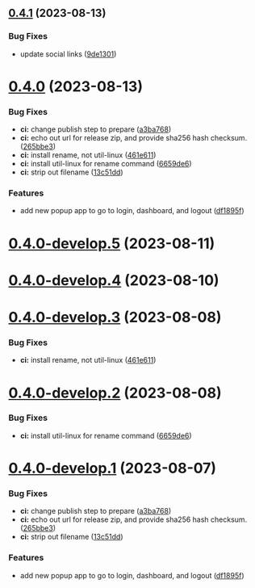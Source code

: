 ## [0.4.1](https://git.lumeweb.com/LumeWeb/extension/compare/v0.4.0...v0.4.1) (2023-08-13)


### Bug Fixes

* update social links ([9de1301](https://git.lumeweb.com/LumeWeb/extension/commit/9de130107aa6ed631dd2246a5aa7322e27e2eedc))

# [0.4.0](https://git.lumeweb.com/LumeWeb/extension/compare/v0.3.0...v0.4.0) (2023-08-13)


### Bug Fixes

* **ci:** change publish step to prepare ([a3ba768](https://git.lumeweb.com/LumeWeb/extension/commit/a3ba768885d0102cbd941fce78c089876734be49))
* **ci:** echo out url for release zip, and provide sha256 hash checksum. ([265bbe3](https://git.lumeweb.com/LumeWeb/extension/commit/265bbe3b9171b5711a58a89a70938dd0c709b3ea))
* **ci:** install rename, not util-linux ([461e611](https://git.lumeweb.com/LumeWeb/extension/commit/461e6116707df95d994d47eedb80cdee1a0bbe34))
* **ci:** install util-linux for rename command ([6659de6](https://git.lumeweb.com/LumeWeb/extension/commit/6659de6550a01a3cf0184bc54c8680a1baf89662))
* **ci:** strip out filename ([13c51dd](https://git.lumeweb.com/LumeWeb/extension/commit/13c51dd7d024da830055b7671c371d1292b2c06a))


### Features

* add new popup app to go to login, dashboard, and logout ([df1895f](https://git.lumeweb.com/LumeWeb/extension/commit/df1895f8243b515921210dd6248b4126a96564c6))

# [0.4.0-develop.5](https://git.lumeweb.com/LumeWeb/extension/compare/v0.4.0-develop.4...v0.4.0-develop.5) (2023-08-11)

# [0.4.0-develop.4](https://git.lumeweb.com/LumeWeb/extension/compare/v0.4.0-develop.3...v0.4.0-develop.4) (2023-08-10)

# [0.4.0-develop.3](https://git.lumeweb.com/LumeWeb/extension/compare/v0.4.0-develop.2...v0.4.0-develop.3) (2023-08-08)


### Bug Fixes

* **ci:** install rename, not util-linux ([461e611](https://git.lumeweb.com/LumeWeb/extension/commit/461e6116707df95d994d47eedb80cdee1a0bbe34))

# [0.4.0-develop.2](https://git.lumeweb.com/LumeWeb/extension/compare/v0.4.0-develop.1...v0.4.0-develop.2) (2023-08-08)


### Bug Fixes

* **ci:** install util-linux for rename command ([6659de6](https://git.lumeweb.com/LumeWeb/extension/commit/6659de6550a01a3cf0184bc54c8680a1baf89662))

# [0.4.0-develop.1](https://git.lumeweb.com/LumeWeb/extension/compare/v0.3.0...v0.4.0-develop.1) (2023-08-07)


### Bug Fixes

* **ci:** change publish step to prepare ([a3ba768](https://git.lumeweb.com/LumeWeb/extension/commit/a3ba768885d0102cbd941fce78c089876734be49))
* **ci:** echo out url for release zip, and provide sha256 hash checksum. ([265bbe3](https://git.lumeweb.com/LumeWeb/extension/commit/265bbe3b9171b5711a58a89a70938dd0c709b3ea))
* **ci:** strip out filename ([13c51dd](https://git.lumeweb.com/LumeWeb/extension/commit/13c51dd7d024da830055b7671c371d1292b2c06a))


### Features

* add new popup app to go to login, dashboard, and logout ([df1895f](https://git.lumeweb.com/LumeWeb/extension/commit/df1895f8243b515921210dd6248b4126a96564c6))

